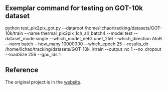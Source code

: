 
## Exemplar command for testing on GOT-10k dataset

python test_pix2pix_got.py --dataroot /home/lichao/tracking/datasets/GOT-10k/train --name thermal_pix2pix_1ch_all_batch4 --model test --dataset_mode single --which_model_netG unet_256 --which_direction AtoB --norm batch --how_many 10000000 --which_epoch 25 --results_dir /home/lichao/tracking/datasets/GOT-10k_i/train --output_nc 1 --no_dropout --loadSize 256 --gpu_ids 1



## Reference


The original project is in the [website](https://github.com/junyanz/pytorch-CycleGAN-and-pix2pix).

